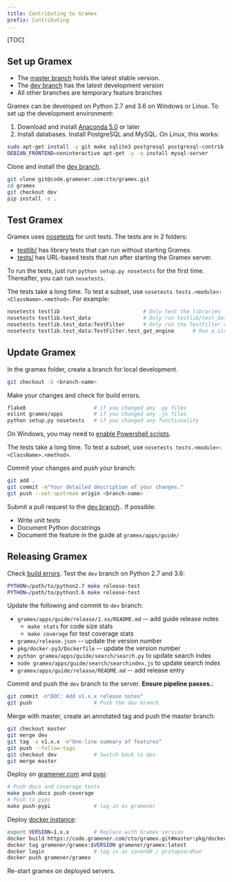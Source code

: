 ```yaml
---
title: Contributing to Gramex
prefix: Contributing
...
```


[TOC]

## Set up Gramex

- The [master branch](http://code.gramener.com/cto/gramex/tree/master/)
  holds the latest stable version.
- The [dev branch](http://code.gramener.com/cto/gramex/tree/dev/) has the
  latest development version
- All other branches are temporary feature branches

Gramex can be developed on Python 2.7 and 3.6 on Windows or Linux.
To set up the development environment:

1. Download and install [Anaconda 5.0](http://continuum.io/downloads) or later
2. Install databases. Install PostgreSQL and MySQL. On Linux, this works:

```bash
sudo apt-get install -y git make sqlite3 postgresql postgresql-contrib libpq-dev python-dev
DEBIAN_FRONTEND=noninteractive apt-get -y -q install mysql-server
```

Clone and install the [dev branch](http://code.gramener.com/cto/gramex/tree/dev/).

```bash
git clone git@code.gramener.com:cto/gramex.git
cd gramex
git checkout dev
pip install -e .
```

## Test Gramex

Gramex uses [nosetests](https://nose.readthedocs.io/en/latest/) for unit tests.
The tests are in 2 folders:

- [testlib/](https://code.gramener.com/cto/gramex/tree/master/testlib/)
  has library tests that can run without starting Gramex.
- [tests/](https://code.gramener.com/cto/gramex/tree/master/tests/)
  has URL-based tests that run after starting the Gramex server.

To run the tests, just run `python setup.py nosetests` for the first time.
Thereafter, you can run `nosetests`.

The tests take a long time. To test a subset, use `nosetests tests.<module>:<ClassName>.<method>`. For example:

```bash
nosetests testlib                           # Only test the libraries
nosetests testlib.test_data                 # Only run testlib/test_data.py
nosetests testlib.test_data:TestFilter      # Only run the TestFilter class
nosetests testlib.test_data:TestFilter.test_get_engine      # Run a single method
```

## Update Gramex

In the gramex folder, create a branch for local development.

```bash
git checkout -b <branch-name>
```

Make your changes and check for build errors.

```bash
flake8                      # if you changed any .py files
eslint gramex/apps          # if you changed any .js files
python setup.py nosetests   # if you changed any functionality
```

On Windows, you may need to [enable Powershell scripts](http://stackoverflow.com/a/18533754/100904).

The tests take a long time. To test a subset, use `nosetests tests.<module>:<ClassName>.<method>`.

Commit your changes and push your branch:

```bash
git add .
git commit -m"Your detailed description of your changes."
git push --set-upstream origin <branch-name>
```

Submit a pull request to the [dev branch](http://code.gramener.com/cto/gramex/tree/dev/).. If possible:

- Write unit tests
- Document Python docstrings
- Document the feature in the guide at `gramex/apps/guide/`

## Releasing Gramex

Check [build errors](http://code.gramener.com/cto/gramex/builds).
Test the `dev` branch on Python 2.7 and 3.6:

```bash
PYTHON=/path/to/python2.7 make release-test
PYTHON=/path/to/python3.6 make release-test
```

Update the following and commit to `dev` branch:

- `gramex/apps/guide/release/1.xx/README.md` -- add guide release notes
    - `make stats` for code size stats
    - `make coverage` for test coverage stats
- `gramex/release.json` -- update the version number
- `pkg/docker-py3/Dockerfile` -- update the version number
- `python gramex/apps/guide/search/search.py` to update search index
- `node gramex/apps/guide/search/searchindex.js` to update search index
- `gramex/apps/guide/release/README.md` -- add release entry

Commit and push the `dev` branch to the server. **Ensure pipeline passes.**:

```bash
git commit -m"DOC: Add v1.x.x release notes"
git push                    # Push the dev branch
```

Merge with master, create an annotated tag and push the master branch:

```bash
git checkout master
git merge dev
git tag -a v1.x.x -m"One-line summary of features"
git push --follow-tags
git checkout dev            # Switch back to dev
git merge master
```

Deploy on [gramener.com](https://gramener.com/gramex-update/) and
[pypi](https://pypi.python.org/pypi/gramex):

```bash
# Push docs and coverage tests
make push-docs push-coverage
# Push to pypi
make push-pypi              # log in as gramener
```

Deploy [docker instance](https://hub.docker.com/r/gramener/gramex/):

```bash
export VERSION=1.x.x        # Replace with Gramex version
docker build https://code.gramener.com/cto/gramex.git#master:pkg/docker-py3 -t gramener/gramex:$VERSION
docker tag gramener/gramex:$VERSION gramener/gramex:latest
docker login                # log in as sanand0 / pratapvardhan
docker push gramener/gramex
```

Re-start gramex on deployed servers.
